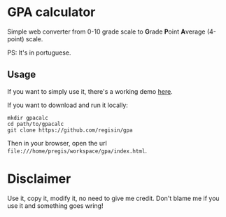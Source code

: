 # GPA calculator

Simple web converter from 0-10 grade scale to **G**rade **P**oint **A**verage (4-point) scale.

PS: It's in portuguese.

## Usage

If you want to simply use it, there's a working demo [here](http://calculadora.abroaders.com.br/).

If you want to download and run it locally:

    mkdir gpacalc
    cd path/to/gpacalc
    git clone https://github.com/regisin/gpa

Then in your browser, open the url `file:///home/pregis/workspace/gpa/index.html`.

# Disclaimer

Use it, copy it, modify it, no need to give me credit. Don't blame me if you use it and something goes wring!
